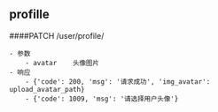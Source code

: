 ## profille
####PATCH   /user/profile/
    
    - 参数
        - avatar    头像图片
    - 响应
        - {'code': 200, 'msg': '请求成功', 'img_avatar': upload_avatar_path}
        - {'code': 1009, 'msg': '请选择用户头像'}
   